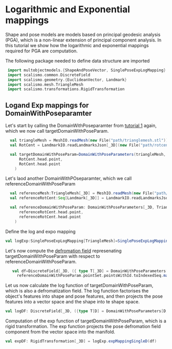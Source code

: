 
# Logarithmic and Exponential mappings
Shape and pose models are models based on principal geodesic analysis (PGA), which is a non-linear extension of principal component analysis. In this tutorial we show how the logarithmic and exponential mappings required for PGA are computation.

The following package needed to define data structure are imported
```Scala
 import multobjectmodels.{ShapeAndPoseVector, SinglePoseExpLogMapping}
 import scalismo.common.DiscreteField
 import scalismo.geometry.{EuclideanVector, Landmark}
 import scalismo.mesh.TriangleMesh
 import scalismo.transformations.RigidTransformation
```

## Logand Exp mappings for DomainWithPoseparamter
Let's start by calling the DomainWithPoseparamter from [tutorial 1](tutorial1) again, which we now call targetDomainWithPoseParam. 
```Scala
  val triangleMesh = MeshIO.readMesh(new File("path/trianglemesh.stl")).get
  val RotCent = LandmarkIO.readLandmarksJson[_3D](new File("path/rotcenter.json")).get

  val targetDomainWithPoseParam=DomainWithPoseParameters(triangleMesh,
      RotCent.head.point,
      RotCent.head.point
    )
```
Let's laod another DomainWithPOseparamter, which we call referenceDomainWithPoseParam
```Scala
  val referenceMesh:TriangleMesh[_3D] = MeshIO.readMesh(new File("path/referencemesh.stl")).get
  val referenceRotCent:Seq[Landmark[_3D]] = LandmarkIO.readLandmarksJson[_3D](new File("path/refrotcenter.json")).get

  val referenceDomainWithPoseParam: DomainWithPoseParameters[_3D, TriangleMesh]=DomainWithPoseParameters(referenceMesh,
      referenceRotCent.head.point,
      referenceRotCent.head.point
    )
```
Define the log and expo mapping
```Scala
val logExp:SinglePoseExpLogMapping[TriangleMesh]=SinglePoseExpLogMapping(referenceDomainWithPoseParam)
```
 Let's now compute the [defromation field](https://scalismo.org/docs/tutorials/tutorial3) represenating targetDomainWithPoseParam with respect to referenceDomainWithPoseParam. 
 ```Scala
    val df=DiscreteField[_3D, ({ type T[_3D] = DomainWithPoseParameters[_3D, TriangleMesh] })#T, EuclideanVector[_3D]](referenceDomainWithPoseParam,
      referenceDomainWithPoseParam.pointSet.pointsWithId.toIndexedSeq.map(pt =>targetDomainWithPoseParam.pointSet.point(pt._2) - pt._1))
 ````
Let us now calculate the log function of targetDomainWithPoseParam, which is also a defromatization field. The log function factorises the object's features into shape and pose features, and then projects the pose features into a vector space and the shape into te shape space.
```Scala
val logDF: DiscreteField[_3D, ({type T[D] = DomainWithPoseParameters[D, TriangleMesh]})#T, ShapeAndPoseVector[_3D]]=logExp.logMappingSingleD(df)
```
Computation of the exp function of targetDomainWithPoseParam, which is a rigid transformation. The exp function projects the pose defromation field component from the vector space into the manifold.
```Scala
val expDF: RigidTransformation[_3D] = logExp.expMappingSingleD(df)
```

